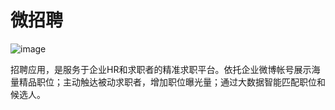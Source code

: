 # 微招聘

![image](https://github.com/hupo376787/mBlog/assets/14960168/7e298004-8ec7-4e0a-a58e-6992d753d7d3)

招聘应用，是服务于企业HR和求职者的精准求职平台。依托企业微博帐号展示海量精品职位；主动触达被动求职者，增加职位曝光量；通过大数据智能匹配职位和候选人。
